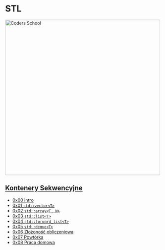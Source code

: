 # STL

<a href="https://coders.school">
    <img width="500" src="img/coders_school_logo.png" alt="Coders School" class="plain">
</a>

## [Kontenery Sekwencyjne](01-sequence-containers)

* [0x00 intro](01-sequence-containers/00-intro.md)
* [0x01 `std::vector<T>`](01-sequence-containers/01-vectormd)
* [0x02 `std::array<T, N>`](01-sequence-containers/02-array.md)
* [0x03 `std::list<T>`](01-sequence-containers/03-list.md)
* [0x04 `std::forward_list<T>`](01-sequence-containers/04-forward-list.md)
* [0x05 `std::deque<T>`](01-sequence-containers/05-deque.md)
* [0x06 Złożoność obliczeniowa](01-sequence-containers/06-complexity.md)
* [0x07 Powtórka](01-sequence-containers/07-recap.md)
* [0x08 Praca domowa](01-sequence-containers/08-homework.md)
